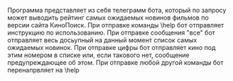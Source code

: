 Программа представляет из себя телеграмм бота, который по
запросу может выводить рейтинг самых ожидаемых новинов фильмов
по версии сайта КиноПоиск.
При отправке команды \help бот отправляет инструкцию по 
использованию.
При отправке сообщения "все" бот отправляет весь досьупный на
данный момент список самых ожидаемых новинок.
При отправке цифры бот отправляет кино под этим номером в списке или,
если такового нет, сообщение предупреждающее об этом.
При отправке любой другой команды бот перенапрвляет на \help